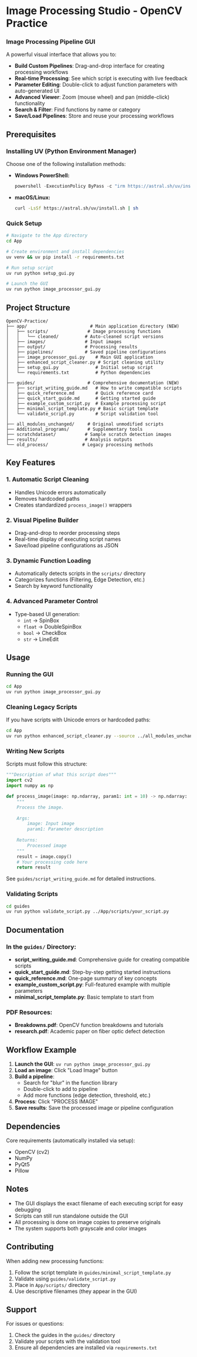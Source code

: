# Image Processing Studio - OpenCV Practice


### Image Processing Pipeline GUI 
A powerful visual interface that allows you to:
- **Build Custom Pipelines**: Drag-and-drop interface for creating processing workflows
- **Real-time Processing**: See which script is executing with live feedback
- **Parameter Editing**: Double-click to adjust function parameters with auto-generated UI
- **Advanced Viewer**: Zoom (mouse wheel) and pan (middle-click) functionality
- **Search & Filter**: Find functions by name or category
- **Save/Load Pipelines**: Store and reuse your processing workflows

## Prerequisites

### Installing UV (Python Environment Manager)
Choose one of the following installation methods:

- **Windows PowerShell:**
  ```powershell
  powershell -ExecutionPolicy ByPass -c "irm https://astral.sh/uv/install.ps1 | iex"
  ```
- **macOS/Linux:**
  ```bash
  curl -LsSf https://astral.sh/uv/install.sh | sh
  ```

### Quick Setup
```bash
# Navigate to the App directory
cd App

# Create environment and install dependencies
uv venv && uv pip install -r requirements.txt

# Run setup script
uv run python setup_gui.py

# Launch the GUI
uv run python image_processor_gui.py
```

## Project Structure

```
OpenCV-Practice/
├── app/                        # Main application directory (NEW)
│   ├── scripts/               # Image processing functions
│   │   └── cleaned/          # Auto-cleaned script versions
│   ├── images/               # Input images
│   ├── output/               # Processing results
│   ├── pipelines/            # Saved pipeline configurations
│   ├── image_processor_gui.py    # Main GUI application
│   ├── enhanced_script_cleaner.py # Script cleaning utility
│   ├── setup_gui.py              # Initial setup script
│   └── requirements.txt          # Python dependencies
│
├── guides/                    # Comprehensive documentation (NEW)
│   ├── script_writing_guide.md   # How to write compatible scripts
│   ├── quick_reference.md        # Quick reference card
│   ├── quick_start_guide.md      # Getting started guide
│   ├── example_custom_script.py  # Example processing script
│   ├── minimal_script_template.py # Basic script template
│   └── validate_script.py        # Script validation tool
│
├── all_modules_unchanged/     # Original unmodified scripts
├── Additional_programs/       # Supplementary tools
├── scratchdataset/           # Sample scratch detection images
├── results/                  # Analysis outputs
└── old_process/             # Legacy processing methods
```

## Key Features

### 1. **Automatic Script Cleaning**
- Handles Unicode errors automatically
- Removes hardcoded paths
- Creates standardized `process_image()` wrappers

### 2. **Visual Pipeline Builder**
- Drag-and-drop to reorder processing steps
- Real-time display of executing script names
- Save/load pipeline configurations as JSON

### 3. **Dynamic Function Loading**
- Automatically detects scripts in the `scripts/` directory
- Categorizes functions (Filtering, Edge Detection, etc.)
- Search by keyword functionality

### 4. **Advanced Parameter Control**
- Type-based UI generation:
  - `int` → SpinBox
  - `float` → DoubleSpinBox
  - `bool` → CheckBox
  - `str` → LineEdit

## Usage

### Running the GUI
```bash
cd App
uv run python image_processor_gui.py
```

### Cleaning Legacy Scripts
If you have scripts with Unicode errors or hardcoded paths:
```bash
cd App
uv run python enhanced_script_cleaner.py --source ../all_modules_unchanged --output scripts
```

### Writing New Scripts
Scripts must follow this structure:
```python
"""Description of what this script does"""
import cv2
import numpy as np

def process_image(image: np.ndarray, param1: int = 10) -> np.ndarray:
    """
    Process the image.
    
    Args:
        image: Input image
        param1: Parameter description
        
    Returns:
        Processed image
    """
    result = image.copy()
    # Your processing code here
    return result
```

See `guides/script_writing_guide.md` for detailed instructions.

### Validating Scripts
```bash
cd guides
uv run python validate_script.py ../App/scripts/your_script.py
```

## Documentation

### In the `guides/` Directory:
- **script_writing_guide.md**: Comprehensive guide for creating compatible scripts
- **quick_start_guide.md**: Step-by-step getting started instructions
- **quick_reference.md**: One-page summary of key concepts
- **example_custom_script.py**: Full-featured example with multiple parameters
- **minimal_script_template.py**: Basic template to start from

### PDF Resources:
- **Breakdowns.pdf**: OpenCV function breakdowns and tutorials
- **research.pdf**: Academic paper on fiber optic defect detection

## Workflow Example

1. **Launch the GUI**: `uv run python image_processor_gui.py`
2. **Load an image**: Click "Load Image" button
3. **Build a pipeline**:
   - Search for "blur" in the function library
   - Double-click to add to pipeline
   - Add more functions (edge detection, threshold, etc.)
4. **Process**: Click "PROCESS IMAGE"
5. **Save results**: Save the processed image or pipeline configuration

## Dependencies

Core requirements (automatically installed via setup):
- OpenCV (cv2)
- NumPy
- PyQt5
- Pillow

## Notes

- The GUI displays the exact filename of each executing script for easy debugging
- Scripts can still run standalone outside the GUI
- All processing is done on image copies to preserve originals
- The system supports both grayscale and color images

## Contributing

When adding new processing functions:
1. Follow the script template in `guides/minimal_script_template.py`
2. Validate using `guides/validate_script.py`
3. Place in `App/scripts/` directory
4. Use descriptive filenames (they appear in the GUI)

## Support

For issues or questions:
1. Check the guides in the `guides/` directory
2. Validate your scripts with the validation tool
3. Ensure all dependencies are installed via `requirements.txt`
